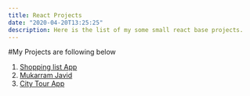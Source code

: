 ```yaml
---
title: React Projects
date: "2020-04-20T13:25:25"
description: Here is the list of my some small react base projects.
---
```


#My Projects are following below

1. [Shopping list App](https://expense3.netlify.app/)  
2. [Mukarram Javid](https://mukarramjavidofficial.netlify.com/)     
3. [City Tour App](https://city-world-tour.netlify.app/)     
